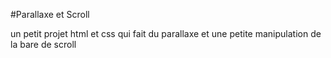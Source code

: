 #Parallaxe et Scroll

un petit projet html et css qui fait du parallaxe et une petite manipulation de la bare de scroll
